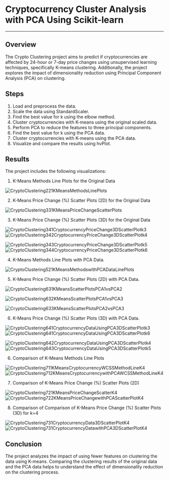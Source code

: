 # Cryptocurrency Cluster Analysis with PCA Using Scikit-learn
 ----

## Overview

The Crypto Clustering project aims to predict if cryptocurrencies are affected by 24-hour or 7-day price changes using unsupervised learning techniques, specifically K-means clustering. Additionally, the project explores the impact of dimensionality reduction using Principal Component Analysis (PCA) on clustering.

## Steps

1. Load and preprocess the data.
2. Scale the data using StandardScaler.
3. Find the best value for k using the elbow method.
4. Cluster cryptocurrencies with K-means using the original scaled data.
5. Perform PCA to reduce the features to three principal components.
6. Find the best value for k using the PCA data.
7. Cluster cryptocurrencies with K-means using the PCA data.
8. Visualize and compare the results using hvPlot.

## Results

The project includes the following visualizations:

1. K-Means Methods Line Plots for the Original Data
   
![CryptoClustering221KMeansMethodsLinePlots](https://github.com/njgeorge000158/CryptoClustering/assets/137228821/14f06385-5c28-492f-914a-b27d03c6755e)

2. K-Means Price Change (%) Scatter Plots (2D) for the Original Data

![CryptoClustering331KMeansPriceChangeScatterPlots](https://github.com/njgeorge000158/CryptoClustering/assets/137228821/59188b9a-ebae-4918-8433-9d5ec9ae84b3)

3. K-Means Price Change (%) Scatter Plots (3D) for the Original Data

![CryptoClustering341CryptocurrencyPriceChange3DScatterPlotk3](https://github.com/njgeorge000158/CryptoClustering/assets/137228821/7f3f7745-0f88-4339-9cc6-082c00555ee6)![CryptoClustering342CryptocurrencyPriceChange3DScatterPlotk4](https://github.com/njgeorge000158/CryptoClustering/assets/137228821/1e0ced2e-8854-4594-9334-b31ee2bb74cd)

![CryptoClustering343CryptocurrencyPriceChange3DScatterPlotk5](https://github.com/njgeorge000158/CryptoClustering/assets/137228821/f920a1f0-e887-487a-9e61-68cecddfd593)![CryptoClustering344CryptocurrencyPriceChange3DScatterPlotk6](https://github.com/njgeorge000158/CryptoClustering/assets/137228821/621c32b8-ffa0-40c1-8790-22b0f12651d9)

4. K-Means Methods Line Plots with PCA Data.

![CryptoClustering521KMeansMethodswithPCADataLinePlots](https://github.com/njgeorge000158/CryptoClustering/assets/137228821/67662b8a-38a7-4a1d-bbd8-25715808eedc)

5. K-Means Price Change (%) Scatter Plots (2D) with PCA Data.

![CryptoClustering631KMeansScatterPlotsPCA1vsPCA2](https://github.com/njgeorge000158/CryptoClustering/assets/137228821/0ee59701-5bba-49b9-8944-d48f8771a454)

![CryptoClustering632KMeansScatterPlotsPCA1vsPCA3](https://github.com/njgeorge000158/CryptoClustering/assets/137228821/f3304661-2e62-4191-915a-91c1e5dfafd3)

![CryptoClustering633KMeansScatterPlotsPCA2vsPCA3](https://github.com/njgeorge000158/CryptoClustering/assets/137228821/5178b52c-16bb-49f3-95d6-fcc84d2724a0)

6. K-Means Price Change (%) Scatter Plots (3D) with PCA Data.

![CryptoClustering641CryptocurrencyDataUsingPCA3DScatterPlotk3](https://github.com/njgeorge000158/CryptoClustering/assets/137228821/61d44e8c-de31-4d82-87fd-3b9e0416442d)![CryptoClustering641CryptocurrencyDataUsingPCA3DScatterPlotk6](https://github.com/njgeorge000158/CryptoClustering/assets/137228821/659ec468-b13f-4d35-abd1-9a2805e24231)

![CryptoClustering642CryptocurrencyDataUsingPCA3DScatterPlotk4](https://github.com/njgeorge000158/CryptoClustering/assets/137228821/fd89825a-4470-4fd4-8e27-5d5c01f20a00)![CryptoClustering643CryptocurrencyDataUsingPCA3DScatterPlotk5](https://github.com/njgeorge000158/CryptoClustering/assets/137228821/66687040-5e46-4c0e-bec7-08ee3e1e1272)

6.  Comparison of K-Means Methods Line Plots

![CryptoClustering711KMeansCryptocurrencyWCSSMethodLineK4](https://github.com/njgeorge000158/CryptoClustering/assets/137228821/81db9209-fce7-4b56-8330-ccdf2f6fedf8)![CryptoClustering712KMeansCryptocurrencywithPCAWCSSMethodLineK4](https://github.com/njgeorge000158/CryptoClustering/assets/137228821/bab46b95-4d1a-42ee-96d5-0e7fc0e32b1b)

7.  Comparison of K-Means Price Change (%) Scatter Plots (2D)

![CryptoClustering721KMeansPriceChangeScatterK4](https://github.com/njgeorge000158/CryptoClustering/assets/137228821/1c75c00f-2515-4d55-b690-e9552201a0da)![CryptoClustering722KMeansPriceChangewithPCAScatterPlotK4](https://github.com/njgeorge000158/CryptoClustering/assets/137228821/0010a7c3-d17b-46ed-b96f-7661b64cce8e)

8. Comparison of Comparison of K-Means Price Change (%) Scatter Plots (3D) for k=4

![CryptoClustering731CryptocurrencyData3DScatterPlotK4](https://github.com/njgeorge000158/CryptoClustering/assets/137228821/afbd0da6-0f04-44f7-87c1-4317e31e85ce)![CryptoClustering731CryptocurrencyDatawithPCA3DScatterPlotK4](https://github.com/njgeorge000158/CryptoClustering/assets/137228821/87aeafc6-be12-4f1e-a556-632a264162ce)

## Conclusion

The project analyzes the impact of using fewer features on clustering the data using K-means. Comparing the clustering results of the original data and the PCA data helps to understand the effect of dimensionality reduction on the clustering process.


